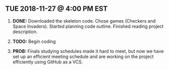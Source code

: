 ## TUE 2018-11-27 @ 4:00 PM EST

1. **DONE:** Downloaded the skeleton code.
             Chose games (Checkers and Space Invaders).
             Started planning code outline.
             Finished reading project description.

2. **TODO:** Begin coding

3. **PROB:** Finals studying schedules made it hard to meet, but now we
             have set up an efficient meeting schedule and are working
             on the project efficiently using GitHub as a VCS.

